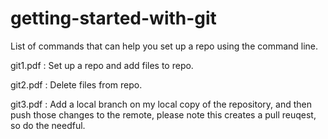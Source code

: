 # getting-started-with-git

List of commands that can help you set up a repo using the command line.  

git1.pdf : Set up a repo and add files to repo.  

git2.pdf : Delete files from repo.

git3.pdf : Add a local branch on my local copy of the repository, and then push those changes to the remote, please note this creates a pull reuqest, so do the needful.
